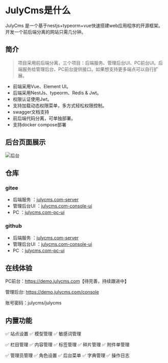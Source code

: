 # JulyCms是什么

JulyCms 是一个基于nestjs+typeorm+vue快速搭建web应用程序的开源框架。开发一个前后端分离的网站只需几分钟。

## 简介

> 项目采用前后端分离，三个项目：后端服务、管理后台UI、PC前台UI。后端服务给管理后台、PC前台提供接口。如果想支持更多端点可以自行扩展。

- 前端采用Vue、Element UI。
- 后端采用NestJs、typeorm、Redis & Jwt。
- 权限认证使用Jwt。
- 支持加载动态权限菜单，多方式轻松权限控制。
- swagger文档支持
- 前后端代码分离，可单独部署。
- 支持docker compose部署

## 后台页面展示

![后台](/admin.png)

## 仓库

### gitee

- 后端服务 ：[julycms.com-server](https://gitee.com/const-undefined-man/julycms.com-server)
- 管理后台UI ：[julycms.com-console-ui](https://gitee.com/const-undefined-man/julycms.com-console-ui)
- PC ：[julycms.com-pc-ui](https://gitee.com/const-undefined-man/julycms.com-pc-ui)

### github

- 后端服务 ：[julycms.com-server](https://github.com/const-undefined-man/julycms.com-server)
- 管理后台UI ：[julycms.com-console-ui](https://github.com/const-undefined-man/julycms.com-console-ui)
- PC ：[julycms.com-pc-ui](https://github.com/const-undefined-man/julycms.com-pc-ui)

## 在线体验

PC前台：<https://demo.julycms.com>【待完善，持续跟进中】

管理后台: <https://demo.julycms.com/console>

账号密码：julycms/julycms

## 内置功能

✅ 站点设置 ✅ 模型管理 ✅ 敏感词管理

✅ 栏目管理 ✅ 内容管理 ✅ 标签管理 ✅ 碎片管理 ✅ 附件单管理

✅ 管理员管理 ✅ 角色设置 ✅ 后台菜单 ✅ 字典管理 ✅ 操作日志
